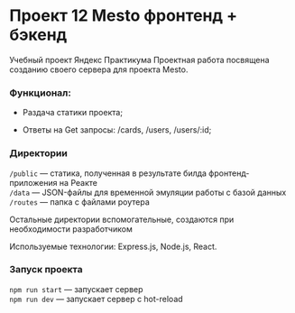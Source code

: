 # Проект 12 Mesto фронтенд + бэкенд

Учебный проект Яндекс Практикума
Проектная работа посвящена созданию своего сервера для проекта Mesto.

### Функционал:

* Раздача статики проекта;

* Ответы на Get запросы: /cards, /users, /users/:id;

### Директории

`/public` — статика, полученная в результате билда фронтенд-приложения на Реакте  
`/data` — JSON-файлы для временной эмуляции работы с базой данных  
`/routes` — папка с файлами роутера  
  
Остальные директории вспомогательные, создаются при необходимости разработчиком

Используемые технологии: Express.js, Node.js, React.

### Запуск проекта

`npm run start` — запускает сервер   
`npm run dev` — запускает сервер с hot-reload
